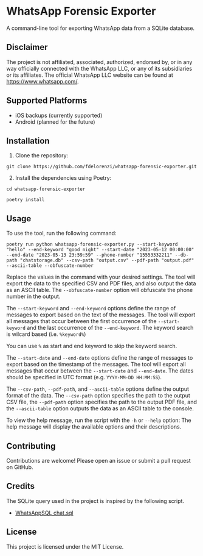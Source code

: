 # WhatsApp Forensic Exporter

A command-line tool for exporting WhatsApp data from a SQLite database.

## Disclaimer

The project is not affiliated, associated, authorized, endorsed by, or in any way officially connected with the WhatsApp LLC, or any of its subsidiaries or its affiliates. The official WhatsApp LLC website can be found at https://www.whatsapp.com/.

## Supported Platforms

- iOS backups (currently supported)
- Android (planned for the future)

## Installation

1. Clone the repository:

```
git clone https://github.com/fdelorenzi/whatsapp-forensic-exporter.git
```


2. Install the dependencies using Poetry:
```
cd whatsapp-forensic-exporter
```
```
poetry install
```


## Usage

To use the tool, run the following command:

```
poetry run python whatsapp-forensic-exporter.py --start-keyword "hello" --end-keyword "good night" --start-date "2023-05-12 00:00:00" --end-date "2023-05-13 23:59:59" --phone-number "15553332211" --db-path "chatstorage.db" --csv-path "output.csv" --pdf-path "output.pdf" --ascii-table --obfuscate-number
```

Replace the values in the command with your desired settings. The tool will export the data to the specified CSV and PDF files, and also output the data as an ASCII table. The `--obfuscate-number` option will obfuscate the phone number in the output.

The `--start-keyword` and `--end-keyword` options define the range of messages to export based on the text of the messages.
The tool will export all messages that occur between the first occurrence of the `--start-keyword` and the last occurrence of the `--end-keyword`. The keyword search is wilcard based (i.e. `%keyword%`)

You can use `%` as start and end keyword to skip the keyword search.

The `--start-date` and `--end-date` options define the range of messages to export based on the timestamp of the messages. The tool will export all messages that occur between the `--start-date` and `--end-date`. The dates should be specified in UTC format (e.g. `YYYY-MM-DD HH:MM:SS`).

The `--csv-path`, `--pdf-path`, and `--ascii-table` options define the output format of the data. 
The `--csv-path` option specifies the path to the output CSV file, the `--pdf-path` option specifies the path to the output PDF file, and the `--ascii-table` option outputs the data as an ASCII table to the console.

To view the help message, run the script with the `-h` or `--help` option:
The help message will display the available options and their descriptions.


## Contributing

Contributions are welcome! Please open an issue or submit a pull request on GitHub.

## Credits
The SQLite query used in the project is inspired by the following script.

- [WhatsAppSQL chat.sql](https://github.com/jammastergirish/WhatsAppSQL/blob/main/chat.sql)

## License

This project is licensed under the MIT License.